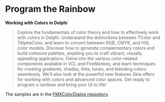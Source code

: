 # Program the Rainbow
**Working with Colors in Delphi**

<blockquote>Explore the fundamentals of color theory and how to effectively work with colors in Delphi. Understand the distinctions between TColor and TAlphaColor, and learn to convert between RGB, CMYK, and HSL color models. Discover how to generate complementary colors and build cohesive palettes, enabling you to craft vibrant, visually appealing applications. Delve into the various color-related components available in VCL and FireMonkey, and learn techniques for creating gradients, shades, tints, tones, and blending colors seamlessly. We'll also look at the powerful new features Skia offers for working with colors and advanced color spaces. Get ready to program a rainbow and bring your UI to life!</blockquote>

The samples are in the [FMXColorDialog repository](https://github.com/jimmckeeth/FMXColorDialog).
